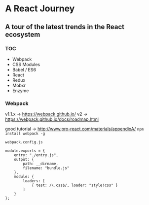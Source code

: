 # A React Journey
## A tour of the latest trends in the React ecosystem

### TOC

* Webpack
* CSS Modules
* Babel / ES6
* React
* Redux
* Mobxr
* Enzyme


### Webpack
v1.1.x -> https://webpack.github.io/
v2 -> https://webpack.github.io/docs/roadmap.html

good tutorial -> http://www.pro-react.com/materials/appendixA/
`npm install webpack -g`

`webpack.config.js`

```
module.exports = {
    entry: "./entry.js",
    output: {
        path: __dirname,
        filename: "bundle.js"
    },
    module: {
        loaders: [
            { test: /\.css$/, loader: "style!css" }
        ]
    }
};
```
